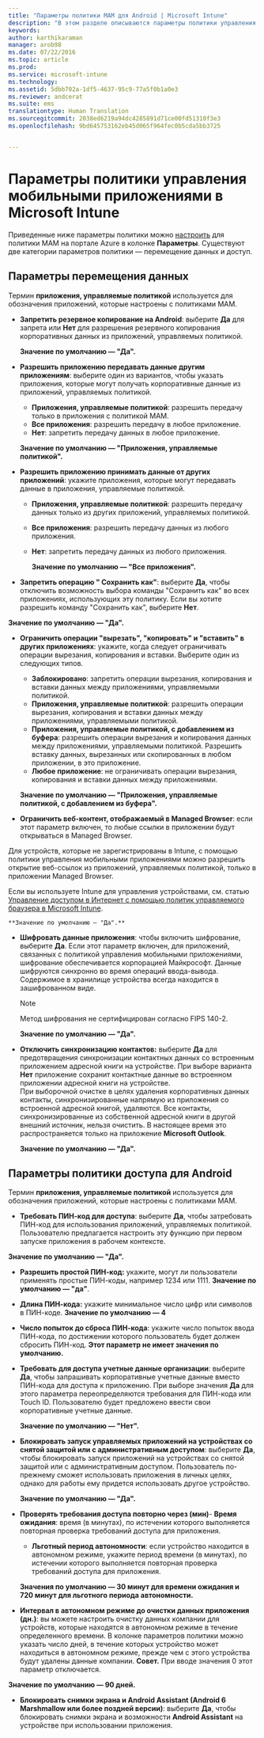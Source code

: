 ```yaml
---
title: "Параметры политики MAM для Android | Microsoft Intune"
description: "В этом разделе описываются параметры политики управления мобильными приложениями для устройств Android."
keywords: 
author: karthikaraman
manager: arob98
ms.date: 07/22/2016
ms.topic: article
ms.prod: 
ms.service: microsoft-intune
ms.technology: 
ms.assetid: 5dbb702a-1df5-4637-95c9-77a5f0b1a0e3
ms.reviewer: andcerat
ms.suite: ems
translationtype: Human Translation
ms.sourcegitcommit: 2038ed6219a94dc4285891d71ce00fd51310f3e3
ms.openlocfilehash: 9bd645753162eb45d065f964fec0b5cda5bb3725


---
```


# Параметры политики управления мобильными приложениями в Microsoft Intune
Приведенные ниже параметры политики можно [настроить](create-and-deploy-mobile-app-management-policies-with-microsoft-intune.md) для политики MAM на портале Azure в колонке **Параметры**.
Существуют две категории параметров политики — перемещение данных и доступ.

##  Параметры перемещения данных
Термин **приложения, управляемые политикой** используется для обозначения приложений, которые настроены с политиками MAM.
- **Запретить резервное копирование на Android**: выберите **Да** для запрета или **Нет** для разрешения резервного копирования корпоративных данных из приложений, управляемых политикой.

  **Значение по умолчанию — "Да".**
- **Разрешить приложению передавать данные другим приложениям**: выберите один из вариантов, чтобы указать приложения, которые могут получать корпоративные данные из приложений, управляемых политикой.
  -   **Приложения, управляемые политикой**: разрешить передачу только в приложения с политикой MAM.
  -   **Все приложения**: разрешить передачу в любое приложение.
  -   **Нет**: запретить передачу данных в любое приложение.

  **Значение по умолчанию — "Приложения, управляемые политикой".**
- **Разрешить приложению принимать данные от других приложений**: укажите приложения, которые могут передавать данные в приложения, управляемые политикой.
  -   **Приложения, управляемые политикой**: разрешить передачу данных только из других приложений, управляемых политикой.
  -   **Все приложения**: разрешить передачу данных из любого приложения.
  -   **Нет**: запретить передачу данных из любого приложения.

      **Значение по умолчанию — "Все приложения".**

-   **Запретить операцию " Сохранить как"**: выберите **Да**, чтобы отключить возможность выбора команды "Сохранить как" во всех приложениях, использующих эту политику. Если вы хотите разрешить команду "Сохранить как", выберите **Нет**.

  **Значение по умолчанию — "Да".**
- **Ограничить операции "вырезать", "копировать" и "вставить" в других приложениях**: укажите, когда следует ограничивать операции вырезания, копирования и вставки. Выберите один из следующих типов.
  -   **Заблокировано**: запретить операции вырезания, копирования и вставки данных между приложениями, управляемыми политикой.
  -   **Приложения, управляемые политикой**: разрешить операции вырезания, копирования и вставки данных между приложениями, управляемыми политикой.
  -   **Приложения, управляемые политикой, с добавлением из буфера**: разрешить операции вырезания и копирования данных между приложениями, управляемыми политикой. Разрешить вставку данных, вырезанных или скопированных в любом приложении, в это приложение.
  -   **Любое приложение**: не ограничивать операции вырезания, копирования и вставки данных между приложениями.

    **Значение по умолчанию — "Приложения, управляемые политикой, с добавлением из буфера".**
-   **Ограничить веб-контент, отображаемый в Managed Browser**: если этот параметр включен, то любые ссылки в приложении будут открываться в Managed Browser.

  Для устройств, которые не зарегистрированы в Intune, с помощью политики управления мобильными приложениями можно разрешить открытие веб-ссылок из приложений, управляемых политикой, только в приложении Managed Browser.

  Если вы используете Intune для управления устройствами, см. статью [Управление доступом в Интернет с помощью политик управляемого браузера в Microsoft Intune](manage-internet-access-using-managed-browser-policies.md).

    **Значение по умолчанию — "Да".**
- **Шифровать данные приложения**: чтобы включить шифрование, выберите **Да**. Если этот параметр включен, для приложений, связанных с политикой управления мобильными приложениями, шифрование обеспечивается корпорацией Майкрософт. Данные шифруются синхронно во время операций ввода-вывода. Содержимое в хранилище устройства всегда находится в зашифрованном виде.
  >[!NOTE]
  >Метод шифрования не сертифицирован согласно FIPS 140-2.

  **Значение по умолчанию — "Да".**

- **Отключить синхронизацию контактов:** выберите **Да** для предотвращения синхронизации контактных данных со встроенным приложением адресной книги на устройстве. При выборе варианта **Нет** приложение сохранит контактные данные во встроенном приложении адресной книги на устройстве.<br/>При выборочной очистке в целях удаления корпоративных данных контакты, синхронизированные напрямую из приложения со встроенной адресной книгой, удаляются. Все контакты, синхронизированные из собственной адресной книги в другой внешний источник, нельзя очистить. В настоящее время это распространяется только на приложение **Microsoft Outlook**.

  **Значение по умолчанию — "Да".**

##  Параметры политики доступа для Android
Термин **приложения, управляемые политикой** используется для обозначения приложений, которые настроены с политиками MAM.

- **Требовать ПИН-код для доступа**: выберите **Да**, чтобы затребовать ПИН-код для использования приложений, управляемых политикой. Пользователю предлагается настроить эту функцию при первом запуске приложения в рабочем контексте.

 **Значение по умолчанию — "Да".**

 -  **Разрешить простой ПИН-код:** укажите, могут ли пользователи применять простые ПИН-коды, например 1234 или 1111. **Значение по умолчанию — "да"**.
 - **Длина ПИН-кода:** укажите минимальное число цифр или символов в ПИН-коде. **Значение по умолчанию — 4**
 - **Число попыток до сброса ПИН-кода**: укажите число попыток ввода ПИН-кода, по достижении которого пользователь будет должен сбросить ПИН-код. **Этот параметр не имеет значения по умолчанию.**
- **Требовать для доступа учетные данные организации**: выберите **Да**, чтобы запрашивать корпоративные учетные данные вместо ПИН-кода для доступа к приложению.  При выборе значения **Да** для этого параметра переопределяются требования для ПИН-кода или Touch ID.  Пользователю будет предложено ввести свои корпоративные учетные данные.

  **Значение по умолчанию — "Нет".**
- **Блокировать запуск управляемых приложений на устройствах со снятой защитой или с административным доступом**: выберите **Да**, чтобы блокировать запуск приложений на устройствах со снятой защитой или с административным доступом. Пользователь по-прежнему сможет использовать приложения в личных целях, однако для работы ему придется использовать другое устройство.

  **Значение по умолчанию — "Да".**
- **Проверять требования доступа повторно через (мин)**-   **Время ожидания**: время (в минутах), по истечении которого выполняется повторная проверка требований доступа для приложения.
  -   **Льготный период автономности**: если устройство находится в автономном режиме, укажите период времени (в минутах), по истечении которого выполняется повторная проверка требований доступа для приложения.

    **Значения по умолчанию — 30 минут для времени ожидания и 720 минут для льготного периода автономности.**

-   **Интервал в автономном режиме до очистки данных приложения (дн.)**: вы можете настроить очистку данных компании для устройств, которые находятся в автономном режиме в течение определенного времени.  В колонке параметров политики можно указать число дней, в течение которых устройство может находиться в автономном режиме, прежде чем с этого устройства будут удалены данные компании. **Совет.** При вводе значения 0 этот параметр отключается.

  **Значение по умолчанию — 90 дней.**
- **Блокировать снимки экрана и Android Assistant (Android 6 Marshmallow или более поздней версии)**: выберите **Да**, чтобы блокировать снимки экрана и возможности **Android Assistant** на устройстве при использовании приложения.



<!--HONumber=Jul16_HO4-->


